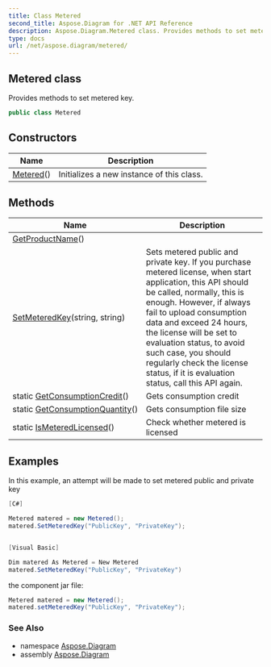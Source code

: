 ```yaml
---
title: Class Metered
second_title: Aspose.Diagram for .NET API Reference
description: Aspose.Diagram.Metered class. Provides methods to set metered key
type: docs
url: /net/aspose.diagram/metered/
---
```

## Metered class

Provides methods to set metered key.

```csharp
public class Metered
```

## Constructors

| Name | Description |
| --- | --- |
| [Metered](metered/)() | Initializes a new instance of this class. |

## Methods

| Name | Description |
| --- | --- |
| [GetProductName](../../aspose.diagram/metered/getproductname/)() |  |
| [SetMeteredKey](../../aspose.diagram/metered/setmeteredkey/)(string, string) | Sets metered public and private key. If you purchase metered license, when start application, this API should be called, normally, this is enough. However, if always fail to upload consumption data and exceed 24 hours, the license will be set to evaluation status, to avoid such case, you should regularly check the license status, if it is evaluation status, call this API again. |
| static [GetConsumptionCredit](../../aspose.diagram/metered/getconsumptioncredit/)() | Gets consumption credit |
| static [GetConsumptionQuantity](../../aspose.diagram/metered/getconsumptionquantity/)() | Gets consumption file size |
| static [IsMeteredLicensed](../../aspose.diagram/metered/ismeteredlicensed/)() | Check whether metered is licensed |

## Examples

In this example, an attempt will be made to set metered public and private key

```csharp
[C#]

Metered matered = new Metered();
matered.SetMeteredKey("PublicKey", "PrivateKey");


[Visual Basic]

Dim matered As Metered = New Metered
matered.SetMeteredKey("PublicKey", "PrivateKey")
```

the component jar file:

```csharp
Metered matered = new Metered();
matered.setMeteredKey("PublicKey", "PrivateKey");
```

### See Also

* namespace [Aspose.Diagram](../../aspose.diagram/)
* assembly [Aspose.Diagram](../../)


